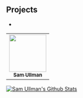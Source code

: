 


## Projects
- 



<table>
  <tr>
    <td align="center" style="border:none;">
        <a href="https://twitter.com/samullman">
            <img src="https://avatars3.githubusercontent.com/u/10147333?v=4" width="100px;" alt=""/>
            <br />
            <sub>
                <b>Sam Ullman</b>
            </sub>
        </a>
        <br />
    </td>
    
   
  </tr>
  
  
</table>





[![Sam Ullman's Github Stats](https://github-readme-stats.vercel.app/api?username=samullman)](https://github.com/samullman)


<!--
**samullman/samullman** is a ✨ _special_ ✨ repository because its `README.md` (this file) appears on your GitHub profile.

Here are some ideas to get you started:

- 🔭 I’m currently working on ...
- 🌱 I’m currently learning ...
- 👯 I’m looking to collaborate on ...
- 🤔 I’m looking for help with ...
- 💬 Ask me about ...
- 📫 How to reach me: ...
- 😄 Pronouns: ...
- ⚡ Fun fact: ...
-->
